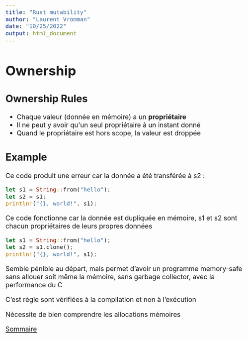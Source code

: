 ```yaml
---
title: "Rust mutability"
author: "Laurent Vromman"
date: "10/25/2022"
output: html_document
---
```


<style type="text/css">
  body{
  font-size: 16pt;
}
</style>

# Ownership

## Ownership Rules
- Chaque valeur (donnée en mémoire) a un **propriétaire**
- Il ne peut y avoir qu'un seul propriétaire à un instant donné
- Quand le propriétaire est hors scope, la valeur est droppée

## Example
Ce code produit une erreur car la donnée a été transférée à s2 :
```rs
let s1 = String::from("hello");
let s2 = s1;
println!("{}, world!", s1);
```

Ce code fonctionne car la donnée est dupliquée en mémoire, s1 et s2 sont chacun propriétaires de leurs propres données
```rs
let s1 = String::from("hello");
let s2 = s1.clone();
println!("{}, world!", s1);
```

Semble pénible au départ, mais permet d’avoir un programme memory-safe sans allouer soit même la mémoire, sans garbage collector, avec la performance du C

C’est règle sont vérifiées à la compilation et non à l’exécution

Nécessite de bien comprendre les allocations mémoires



[Sommaire]


  [Sommaire]: ../Intro.md